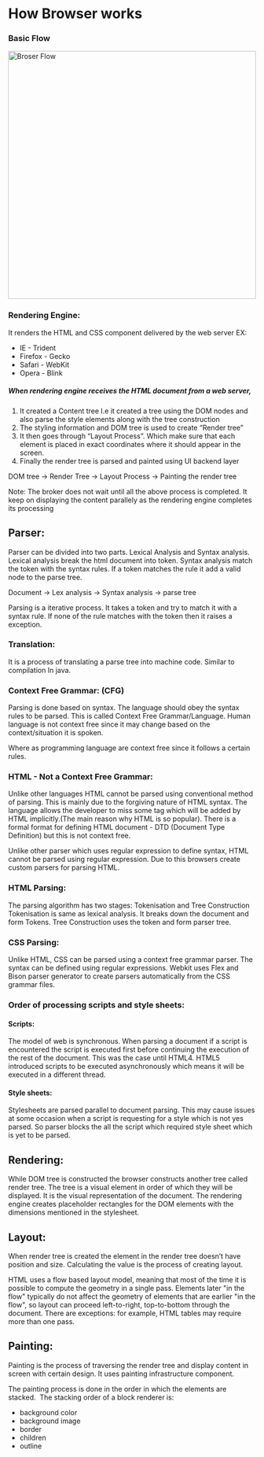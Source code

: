# How Browser works

### Basic Flow
<img width="504" alt="Broser Flow" src="https://user-images.githubusercontent.com/26501453/174451508-3d4ad3f6-c80e-43e5-a610-3b3e5620b5ef.png">

### Rendering Engine:
It renders the HTML and CSS component delivered by the web server
EX:
- IE - Trident
- Firefox - Gecko
- Safari - WebKit
- Opera - Blink


##### When rendering engine receives the HTML document from a web server, 
1. It created a Content tree I.e it created a tree using the DOM nodes and also parse the style elements along with the tree construction
2. The styling information and DOM tree is used to create “Render tree”
3. It then goes through “Layout Process”. Which make sure that each element is placed in exact coordinates where it should appear in the screen.
4. Finally the render tree is parsed and painted using UI backend layer

DOM tree -> Render Tree -> Layout Process -> Painting the render tree

Note: The broker does not wait until all the above process is completed. It keep on displaying the content parallely as the rendering engine completes its processing

## Parser:
Parser can be divided into two parts. Lexical Analysis and Syntax analysis.
Lexical analysis break the html document into token.
Syntax analysis match the token with the syntax rules. If a token matches the rule it add a valid node to the parse tree.

Document -> Lex analysis -> Syntax analysis -> parse tree

Parsing is a iterative process. It takes a token and try to match it with a syntax rule. If none of the rule matches with the token then it raises a exception.

### Translation:
It is a process of translating a parse tree into machine code. Similar to compilation In java.

### Context Free Grammar: (CFG)

Parsing is done based on syntax. The language should obey the syntax rules to be parsed. This is called Context Free Grammar/Language. Human language is not context free since it may change based on the context/situation it is spoken.

Where as programming language are context free since it follows a certain rules.

### HTML - Not a Context Free Grammar:

Unlike other languages HTML cannot be parsed using conventional method of parsing. This is mainly due to the forgiving nature of HTML syntax. The language allows the developer to miss some tag which will be added by HTML implicitly.(The main reason why HTML is so popular). 
There is a formal format for defining HTML document - DTD (Document Type Definition) but this is not context free.

Unlike other parser which uses regular expression to define syntax, HTML cannot be parsed using regular expression. Due to this browsers create custom parsers for parsing HTML.

### HTML Parsing:

The parsing algorithm has two stages: Tokenisation and Tree Construction
Tokenisation is same as lexical analysis. It breaks down the document and form Tokens.
Tree Construction uses the token and form parser tree.

### CSS Parsing:
Unlike HTML, CSS can be parsed using a context free grammar parser. The syntax can be defined using regular expressions.
Webkit uses Flex and Bison parser generator to create parsers automatically from the CSS grammar files. 

### Order of processing scripts and style sheets:

#### Scripts:
The model of web is synchronous. When parsing a document if a script is encountered the script is executed first before continuing the execution of the rest of the document. This was the case until HTML4. HTML5 introduced scripts to be executed asynchronously which means it will be executed in a different thread.

#### Style sheets:
Stylesheets are parsed parallel to document parsing. This may cause issues at some occasion when a script is requesting for a style which is not yes parsed. So parser blocks the all the script which required style sheet which is yet to be parsed.
 

## Rendering:
While DOM tree is constructed the browser constructs another tree called render tree. The tree is a visual element in order of which they will be displayed. It is the visual representation of the document.
The rendering engine creates placeholder rectangles for the DOM elements with the dimensions mentioned in the stylesheet.

## Layout:
When render tree is created the element in the render tree doesn’t have position and size. Calculating the value is the process of creating layout. 

HTML uses a flow based layout model, meaning that most of the time it is possible to compute the geometry in a single pass. Elements later "in the flow" typically do not affect the geometry of elements that are earlier "in the flow", so layout can proceed left-to-right, top-to-bottom through the document. There are exceptions: for example, HTML tables may require more than one pass.

## Painting: 

Painting is the process of traversing the render tree and display content in screen with certain design. It uses painting infrastructure component. 

The painting process is done in the order in which the elements are stacked.
 The stacking order of a block renderer is:
* background color
* background image
* border
* children
* outline
